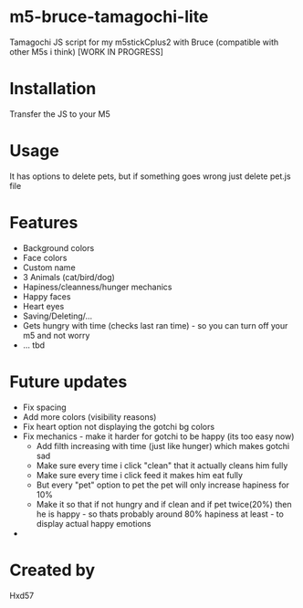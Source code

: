 # m5-bruce-tamagochi-lite
 Tamagochi JS script for my m5stickCplus2 with Bruce (compatible with other M5s i think)
 [WORK IN PROGRESS]
 
# Installation
 Transfer the JS to your M5 

# Usage 
 It has options to delete pets, but if something goes wrong just delete pet.js file 

# Features
- Background colors
- Face colors
- Custom name 
- 3 Animals (cat/bird/dog)
- Hapiness/cleanness/hunger mechanics
- Happy faces 
- Heart eyes
- Saving/Deleting/...
- Gets hungry with time (checks last ran time) - so you can turn off your m5 and not worry
- ... tbd

# Future updates
- Fix spacing
- Add more colors (visibility reasons)
- Fix heart option not displaying the gotchi bg colors 
- Fix mechanics - make it harder for gotchi to be happy (its too easy now) 
	* Add filth increasing with time (just like hunger) which makes gotchi sad
	* Make sure every time i click "clean" that it actually cleans him fully
	* Make sure every time i click feed it makes him eat fully 
	* But every "pet" option to pet the pet will only increase hapiness for 10%
	* Make it so that if not hungry and if clean and if pet twice(20%) then he is happy - so thats probably around 80% hapiness at least - to display actual happy emotions
- 

# Created by
Hxd57
